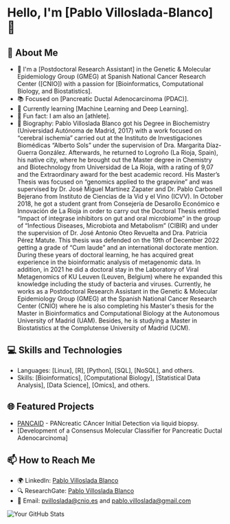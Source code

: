 # Hello, I'm [Pablo Villoslada-Blanco] 👋

## 🌟 About Me
- 🚀 I'm a [Postdoctoral Research Assistant] in the Genetic & Molecular Epidemiology Group (GMEG) at Spanish National Cancer Research Center ([CNIO]) with a passion for [Bioinformatics, Computational Biology, and Biostatistics].
- 📚 Focused on [Pancreatic Ductal Adenocarcinoma (PDAC)].
- 🌱 Currently learning [Machine Learning and Deep Learning].
- 🏅 Fun fact: I am also an [athlete].
- 📜 Biography: Pablo Villoslada Blanco got his Degree in Biochemistry (Universidad Autónoma de Madrid, 2017) with a work focused on “cerebral ischemia” carried out at the Instituto de Investigaciones Biomédicas “Alberto Sols” under the supervision of Dra. Margarita Díaz-Guerra González. Afterwards, he returned to Logroño (La Rioja, Spain), his native city, where he brought out the Master degree in Chemistry and Biotechnology from Universidad de La Rioja, with a rating of 9,07 and the Extraordinary award for the best academic record. His Master’s Thesis was focused on “genomics applied to the grapevine” and was supervised by Dr. José Miguel Martínez Zapater and Dr. Pablo Carbonell Bejerano from Instituto de Ciencias de la Vid y el Vino (ICVV). In October 2018, he got a student grant from Consejería de Desarollo Económico e Innovación de La Rioja in order to carry out the Doctoral Thesis entitled “Impact of integrase inhibitors on gut and oral microbiome” in the group of “Infectious Diseases, Microbiota and Metabolism” (CIBIR) and under the supervision of Dr. José Antonio Oteo Revuelta and Dra. Patricia Pérez Matute. This thesis was defended on the 19th of December 2022 getting a grade of “Cum laude” and an international doctorate mention. During these years of doctoral learning, he has acquired great experience in the bioinformatic analysis of metagenomic data. In addition, in 2021 he did a doctoral stay in the Laboratory of Viral Metagenomics of KU Leuven (Leuven, Belgium) where he expanded this knowledge including the study of bacteria and viruses. Currently, he works as a Postdoctoral Research Assistant in the Genetic & Molecular Epidemiology Group (GMEG) at the Spanish National Cancer Research Center (CNIO) where he is also completing his Master's thesis for the Master in Bioinformatics and Computational Biology at the Autonomous University of Madrid (UAM). Besides, he is studying a Master in Biostatistics at the Complutense University of Madrid (UCM).

## 💻 Skills and Technologies
- Languages: [Linux], [R], [Python], [SQL], [NoSQL], and others.
- Skills: [Bioinformatics], [Computational Biology], [Statistical Data Analysis], [Data Science], [Omics], and others.

## 🌐 Featured Projects
- [PANCAID](https://pancaid-project.eu/) - PANcreatic CAncer Initial Detection via liquid biopsy.
- [Development of a Consensus Molecular Classifier for Pancreatic Ductal Adenocarcinoma]

## 📫 How to Reach Me
- 🌍 LinkedIn: [Pablo Villoslada Blanco](https://www.linkedin.com/in/pablo-villoslada-blanco-5a4b2316a/)
- 🔍 ResearchGate: [Pablo Villoslada Blanco](https://www.researchgate.net/profile/Pablo-Villoslada-Blanco)
- 📧 Email: [pvilloslada@cnio.es](mailto:pvilloslada@cnio.es) and [pablo.villoslada@gmail.com](mailto:pablo.villoslada@gmail.com)

![Your GitHub Stats](https://github-readme-stats.vercel.app/api?username=pavillose&show_icons=true)
